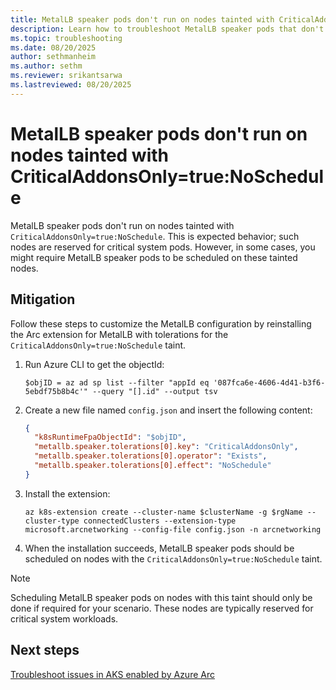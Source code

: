 ```yaml
---
title: MetalLB speaker pods don't run on nodes tainted with CriticalAddonsOnly=true:NoSchedule
description: Learn how to troubleshoot MetalLB speaker pods that don't run on nodes tainted with CriticalAddonsOnly=true:NoSchedule.
ms.topic: troubleshooting
ms.date: 08/20/2025
author: sethmanheim
ms.author: sethm
ms.reviewer: srikantsarwa
ms.lastreviewed: 08/20/2025
---
```


# MetalLB speaker pods don't run on nodes tainted with CriticalAddonsOnly=true:NoSchedule

MetalLB speaker pods don't run on nodes tainted with `CriticalAddonsOnly=true:NoSchedule`. This is expected behavior; such nodes are reserved for critical system pods. However, in some cases, you might require MetalLB speaker pods to be scheduled on these tainted nodes.

## Mitigation

Follow these steps to customize the MetalLB configuration by reinstalling the Arc extension for MetalLB with tolerations for the `CriticalAddonsOnly=true:NoSchedule` taint.

1. Run Azure CLI to get the objectId:

   ```azurecli
   $objID = az ad sp list --filter "appId eq '087fca6e-4606-4d41-b3f6-5ebdf75b8b4c'" --query "[].id" --output tsv
   ```

1. Create a new file named `config.json` and insert the following content:

   ```json
   {
     "k8sRuntimeFpaObjectId": "$objID",
     "metallb.speaker.tolerations[0].key": "CriticalAddonsOnly",
     "metallb.speaker.tolerations[0].operator": "Exists",
     "metallb.speaker.tolerations[0].effect": "NoSchedule"
   }
   ```

1. Install the extension:

   ```azurecli
   az k8s-extension create --cluster-name $clusterName -g $rgName --cluster-type connectedClusters --extension-type microsoft.arcnetworking --config-file config.json -n arcnetworking
   ```

1. When the installation succeeds, MetalLB speaker pods should be scheduled on nodes with the `CriticalAddonsOnly=true:NoSchedule` taint.

> [!NOTE]
> Scheduling MetalLB speaker pods on nodes with this taint should only be done if required for your scenario. These nodes are typically reserved for critical system workloads.

## Next steps

[Troubleshoot issues in AKS enabled by Azure Arc](aks-troubleshoot.md)
